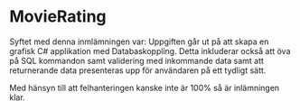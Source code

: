 # MovieRating
Syftet med denna inmlämningen var: Uppgiften går ut på att skapa en grafisk C# applikation med Databaskoppling. 
Detta inkluderar också att öva på SQL kommandon samt validering med 
inkommande data samt att returnerande data presenteras upp för användaren 
på ett tydligt sätt.

Med hänsyn till att felhanteringen kanske inte är 100% så är inlämningen klar.
